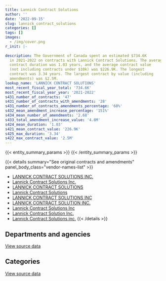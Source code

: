 ```yaml
---
title: Lannick Contract Solutions
author: ''
date: '2022-09-15'
slug: lannick_contract_solutions
categories: []
tags: []
images:
  - /img/cover.png
r_init: |-
  
description: The Government of Canada spent an estimated $734.6K
  in 2021-2022 on contracts with Lannick Contract Solutions. The average
  contract duration was 1.03 years, and the average contract value
  (not including contracts under $10k) was $226.9K. The longest
  contract was 3.34 years. The largest contract by value (including
  amendments) was $2.5M.
lookup_name: 'LANNICK CONTRACT SOLUTIONS'
most_recent_fiscal_year_total: '734.6K'
most_recent_fiscal_year_year: '2021-2022'
s431_number_of_contracts: '47'
s431_number_of_contracts_with_amendments: '28'
s431_number_of_contracts_amendments_percentage: '60%'
s432_mean_amendment_increase_percentage: '151%'
s434_mean_number_of_amendments: '2.68'
s433_total_amendment_increase_value: '4.8M'
s424_mean_duration: '1.03'
s421_mean_contract_value: '226.9K'
s425_max_duration: '3.34'
s422_max_contract_value: '2.5M'
---
```


<script src="/rmarkdown-libs/htmlwidgets/htmlwidgets.js"></script>
<link href="/rmarkdown-libs/datatables-css/datatables-crosstalk.css" rel="stylesheet" />
<script src="/rmarkdown-libs/datatables-binding/datatables.js"></script>
<script src="/rmarkdown-libs/jquery/jquery-3.6.0.min.js"></script>
<link href="/rmarkdown-libs/dt-core-bootstrap/css/dataTables.bootstrap.min.css" rel="stylesheet" />
<link href="/rmarkdown-libs/dt-core-bootstrap/css/dataTables.bootstrap.extra.css" rel="stylesheet" />
<script src="/rmarkdown-libs/dt-core-bootstrap/js/jquery.dataTables.min.js"></script>
<script src="/rmarkdown-libs/dt-core-bootstrap/js/dataTables.bootstrap.min.js"></script>
<link href="/rmarkdown-libs/crosstalk/css/crosstalk.min.css" rel="stylesheet" />
<script src="/rmarkdown-libs/crosstalk/js/crosstalk.min.js"></script>
<script src="/rmarkdown-libs/htmlwidgets/htmlwidgets.js"></script>
<link href="/rmarkdown-libs/datatables-css/datatables-crosstalk.css" rel="stylesheet" />
<script src="/rmarkdown-libs/datatables-binding/datatables.js"></script>
<script src="/rmarkdown-libs/jquery/jquery-3.6.0.min.js"></script>
<link href="/rmarkdown-libs/dt-core-bootstrap/css/dataTables.bootstrap.min.css" rel="stylesheet" />
<link href="/rmarkdown-libs/dt-core-bootstrap/css/dataTables.bootstrap.extra.css" rel="stylesheet" />
<script src="/rmarkdown-libs/dt-core-bootstrap/js/jquery.dataTables.min.js"></script>
<script src="/rmarkdown-libs/dt-core-bootstrap/js/dataTables.bootstrap.min.js"></script>
<link href="/rmarkdown-libs/crosstalk/css/crosstalk.min.css" rel="stylesheet" />
<script src="/rmarkdown-libs/crosstalk/js/crosstalk.min.js"></script>

{{< entity_summary_params >}}
{{< /entity_summary_params >}}

{{< details summary="See original contracts and amendments" panel_body_class="vendor-names-list" >}}
- [LANNICK CONTRACT SOLUTIONS INC.](https://search.open.canada.ca/en/ct/?sort=contract_value_f%20desc&page=1&search_text=%22LANNICK%20CONTRACT%20SOLUTIONS%20INC.%22)
- [Lannick Contract Solutions Inc.](https://search.open.canada.ca/en/ct/?sort=contract_value_f%20desc&page=1&search_text=%22Lannick%20Contract%20Solutions%20Inc.%22)
- [LANNICK CONTRACT SOLUTIONS](https://search.open.canada.ca/en/ct/?sort=contract_value_f%20desc&page=1&search_text=%22LANNICK%20CONTRACT%20SOLUTIONS%22)
- [Lannick Contract Solutions](https://search.open.canada.ca/en/ct/?sort=contract_value_f%20desc&page=1&search_text=%22Lannick%20Contract%20Solutions%22)
- [LANNICK CONTRACT SOLUTIONS INC](https://search.open.canada.ca/en/ct/?sort=contract_value_f%20desc&page=1&search_text=%22LANNICK%20CONTRACT%20SOLUTIONS%20INC%22)
- [LANNICK CONTRACT SOLUTION INC.](https://search.open.canada.ca/en/ct/?sort=contract_value_f%20desc&page=1&search_text=%22LANNICK%20CONTRACT%20SOLUTION%20INC.%22)
- [Lannick Contract Solutions Inc](https://search.open.canada.ca/en/ct/?sort=contract_value_f%20desc&page=1&search_text=%22Lannick%20Contract%20Solutions%20Inc%22)
- [Lannick Contract Solution Inc.](https://search.open.canada.ca/en/ct/?sort=contract_value_f%20desc&page=1&search_text=%22Lannick%20Contract%20Solution%20Inc.%22)
- [Lannick Contract Solutions inc.](https://search.open.canada.ca/en/ct/?sort=contract_value_f%20desc&page=1&search_text=%22Lannick%20Contract%20Solutions%20inc.%22)
{{< /details >}}

## Departments and agencies

<div id="htmlwidget-1" style="width:100%;height:auto;" class="datatables html-widget"></div>
<script type="application/json" data-for="htmlwidget-1">{"x":{"style":"bootstrap","filter":"none","vertical":false,"data":[["<a href=\"/departments/cas-satj/\">Courts Administration Service<\/a>","<a href=\"/departments/cnsc-ccsn/\">Canadian Nuclear Safety Commission<\/a>","<a href=\"/departments/cra-arc/\">Canada Revenue Agency<\/a>","<a href=\"/departments/crtc/\">Canadian Radio-television and Telecommunications Commission<\/a>","<a href=\"/departments/dfatd-maecd/\">Global Affairs Canada<\/a>","<a href=\"/departments/dfo-mpo/\">Fisheries and Oceans Canada<\/a>","<a href=\"/departments/dnd-mdn/\">National Defence<\/a>","<a href=\"/departments/hc-sc/\">Health Canada<\/a>","<a href=\"/departments/iaac-aeic/\">Impact Assessment Agency of Canada<\/a>","<a href=\"/departments/irb-cisr/\">Immigration and Refugee Board of Canada<\/a>","<a href=\"/departments/jus/\">Department of Justice Canada<\/a>","<a href=\"/departments/oic-ci/\">Office of the Information Commissioner of Canada<\/a>","<a href=\"/departments/osfi-bsif/\">Office of the Superintendent of Financial Institutions Canada<\/a>","<a href=\"/departments/pwgsc-tpsgc/\">Public Services and Procurement Canada<\/a>","<a href=\"/departments/ssc-spc/\">Shared Services Canada<\/a>"],[null,87682.67,27205.11,null,552986.85,96713.74,15949.21,null,41780.62,null,106966.35,399492.13,41646.15,null,174777.2],[23068.7,null,26881.24,85731.11,1314116.91,1194939.75,55799.57,18815.72,null,null,null,234665.12,148736.25,29880.07,262529.24],[null,null,null,null,562697.4,1285496.71,17394.15,75911.71,null,null,null,366788,null,57663.29,null],[null,null,null,null,null,5392.1,null,null,null,39999.83,null,689183.3,null,null,null]],"container":"<table class=\"table table-striped table-hover row-border order-column display\">\n  <thead>\n    <tr>\n      <th>Department<\/th>\n      <th>2018-2019<\/th>\n      <th>2019-2020<\/th>\n      <th>2020-2021<\/th>\n      <th>2021-2022<\/th>\n    <\/tr>\n  <\/thead>\n<\/table>","options":{"order":[[4,"desc"]],"pageLength":10,"autoWidth":true,"columnDefs":[{"targets":1,"render":"function(data, type, row, meta) {\n    return type !== 'display' ? data : DTWidget.formatCurrency(data, \"$\", 2, 3, \",\", \".\", true, null);\n  }"},{"targets":2,"render":"function(data, type, row, meta) {\n    return type !== 'display' ? data : DTWidget.formatCurrency(data, \"$\", 2, 3, \",\", \".\", true, null);\n  }"},{"targets":3,"render":"function(data, type, row, meta) {\n    return type !== 'display' ? data : DTWidget.formatCurrency(data, \"$\", 2, 3, \",\", \".\", true, null);\n  }"},{"targets":4,"render":"function(data, type, row, meta) {\n    return type !== 'display' ? data : DTWidget.formatCurrency(data, \"$\", 2, 3, \",\", \".\", true, null);\n  }"},{"width":"16%","targets":[1,2,3,4]},{"className":"dt-right","targets":[1,2,3,4]}],"orderClasses":false}},"evals":["options.columnDefs.0.render","options.columnDefs.1.render","options.columnDefs.2.render","options.columnDefs.3.render"],"jsHooks":[]}</script>
<p class="text-right">
<a href="https://github.com/GoC-Spending/contracts-data/tree/main/data/out/vendors/lannick_contract_solutions/summary_by_fiscal_year_by_department.csv" class="source-data-link btn btn-link">View source data</a>
</p>

## Categories

<div id="htmlwidget-2" style="width:100%;height:auto;" class="datatables html-widget"></div>
<script type="application/json" data-for="htmlwidget-2">{"x":{"style":"bootstrap","filter":"none","vertical":false,"data":[["<a href=\"/categories/professional_services/\">Professional services<\/a>","<a href=\"/categories/information_technology/\">Information technology<\/a>"],[995946.65,549253.39],[1183719.48,2211444.21],[796841.25,1569110.01],[729183.13,5392.1]],"container":"<table class=\"table table-striped table-hover row-border order-column display\">\n  <thead>\n    <tr>\n      <th>Category<\/th>\n      <th>2018-2019<\/th>\n      <th>2019-2020<\/th>\n      <th>2020-2021<\/th>\n      <th>2021-2022<\/th>\n    <\/tr>\n  <\/thead>\n<\/table>","options":{"order":[[4,"desc"]],"dom":"t","pageLength":30,"autoWidth":true,"columnDefs":[{"targets":1,"render":"function(data, type, row, meta) {\n    return type !== 'display' ? data : DTWidget.formatCurrency(data, \"$\", 2, 3, \",\", \".\", true, null);\n  }"},{"targets":2,"render":"function(data, type, row, meta) {\n    return type !== 'display' ? data : DTWidget.formatCurrency(data, \"$\", 2, 3, \",\", \".\", true, null);\n  }"},{"targets":3,"render":"function(data, type, row, meta) {\n    return type !== 'display' ? data : DTWidget.formatCurrency(data, \"$\", 2, 3, \",\", \".\", true, null);\n  }"},{"targets":4,"render":"function(data, type, row, meta) {\n    return type !== 'display' ? data : DTWidget.formatCurrency(data, \"$\", 2, 3, \",\", \".\", true, null);\n  }"},{"width":"16%","targets":[1,2,3,4]},{"className":"dt-right","targets":[1,2,3,4]}],"orderClasses":false,"lengthMenu":[10,25,30,50,100]}},"evals":["options.columnDefs.0.render","options.columnDefs.1.render","options.columnDefs.2.render","options.columnDefs.3.render"],"jsHooks":[]}</script>
<p class="text-right">
<a href="https://github.com/GoC-Spending/contracts-data/tree/main/data/out/vendors/lannick_contract_solutions/summary_by_fiscal_year_by_category.csv" class="source-data-link btn btn-link">View source data</a>
</p>
